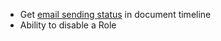 - Get [email sending status](https://discuss.shopersolutions.com/t/communication-delivery-status-bulk-email-status/11941) in document timeline
- Ability to disable a Role
